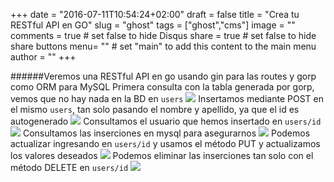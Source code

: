 
+++
date = "2016-07-11T10:54:24+02:00"
draft = false
title = "Crea tu RESTful API en GO"
slug = "ghost"
tags = ["ghost","cms"]
image = ""
comments = true	# set false to hide Disqus
share = true	# set false to hide share buttons
menu= ""		# set "main" to add this content to the main menu
author = ""
+++

######Veremos una RESTful API en go usando gin para las routes y gorp como ORM para MySQL
Primera consulta con la tabla generada por gorp, vemos que no hay nada en la BD en `users`
![](/content/images/2016/10/apibd.png)
Insertamos mediante POST en el mismo `users`, tan solo pasando el nombre y apellido, ya que el id es autogenerado
![](/content/images/2016/10/apibd1.png)
Consultamos el usuario que hemos insertado en `users/id`
![](/content/images/2016/10/apibd2.png)
Consultamos las inserciones en mysql para asegurarnos
![](/content/images/2016/10/apibd3-1.png)
Podemos actualizar ingresando en `users/id` y usamos el método PUT y actualizamos los valores deseados
![](/content/images/2016/10/apibd4.png)
Podemos eliminar las inserciones tan solo con el método DELETE en `users/id`
![](/content/images/2016/10/apibd5.png)

<script src="https://gist.github.com/luishmr0/5a2a6e1cfd77d41198d049815cf61558.js"></script>
